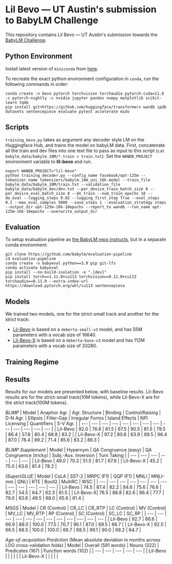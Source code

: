 # Lil Bevo &mdash; UT Austin's submission to BabyLM Challenge

This repository contains Lil Bevo &mdash; UT Austin's submission towards the [BabyLM Challenge](https://babylm.github.io).

## Python Environment

Install latest version of `miniconda` from [here](https://docs.conda.io/en/latest/miniconda.html).

To recreate the exact python environment configuration in `conda`, run the following commands in order:

```
conda create -n bevo pytorch torchvision torchaudio pytorch-cuda=11.8 -c pytorch-nightly -c nvidia jupyter pandas numpy matplotlib scikit-learn tqdm
pip install git+https://github.com/huggingface/transformers wandb ipdb datasets sentencepiece evaluate pytest accelerate mido
```

## Scripts

`training_bevo.py` takes as argument any decoder style LM on the Huggingface Hub, and trains the model on babyLM data. First, concatenate all the train and dev files into one text file to pass as input to this script (`cat babylm_data/babylm_10M/*.train > train.txt`). Set the `WANDB_PROJECT` environment variable to **lil-bevo** and run.

```
export WANDB_PROJECT="lil-bevo"
python training_decoder.py --config_name facebook/opt-125m --tokenizer_name tokenizers/babylm_10m_uni_16k.model --train_file babylm_data/babylm_10M/train.txt --validation_file babylm_data/babylm_dev/dev.txt --per_device_train_batch_size 8 --per_device_eval_batch_size 8 --do_train --num_train_epochs 10 --do_eval --logging_steps 0.02 --logging_first_step True --eval_steps 0.1 --max_eval_samples 5000 --save_steps 1 --evaluation_strategy steps --output_dir opt-125m-16k-10epochs --report_to wandb --run_name opt-125m-16k-10epochs --overwrite_output_dir 
```

## Evaluation

To setup evaluation pipeline as [the BabyLM repo instructs](https://github.com/babylm/evaluation-pipeline), but in a separate conda environment:

```
git clone https://github.com/babylm/evaluation-pipeline
cd evaluation-pipeline
conda create -n babyeval python==3.9 pip git-lfs
conda activate babyeval
pip install --no-build-isolation -e ".[dev]"
pip install torch==1.11.0+cu113 torchvision==0.12.0+cu113 torchaudio==0.11.0 --extra-index-url https://download.pytorch.org/whl/cu113 sentencepiece

```

## Models

We trained two models, one for the strict-small track and another for the strict track:

- [Lil-Bevo](https://huggingface.co/venkatasg/lil-bevo) is based on a `deberta-small-v3` model, and has 55M parameters with a vocab size of 16640.
- [Lil-Bevo-X](https://huggingface.co/venkatasg/lil-bevo-x) is based on a `deberta-base-v3` model and has 112M parameters with a vocab size of 33280.

## Training Regime

## Results

Results for our models are presented below, with baseline results. Lil-Bevo results are for the strict-small track(10M tokens), while Lil-Bevo-X are for the strict track(100M tokens).

*BLiMP*
| Model | Anaphor Agr. | Agr. Structure | Binding | Control/Raising | D-N Agr. | Ellipsis | Filler-Gap | Irregular Forms | Island Effects | NPI Licensing | Quantifiers | S-V Agr. |
| --- | --- | --- | --- | --- | --- | --- | --- | --- | --- | --- | --- | --- |
| Lil-Bevo | 92.0 | 76.6 | 61.5 | 67.5 | 90.5 | 81.5 | 79.5 | 86.4 | 57.8 | 80.4 | 68.8 | 83.2 |
| Lil-Bevo-X | 97.2 | 80.6 | 63.9 | 69.5 | 96.4 | 87.0 | 78.4 | 89.2 | 71.4 | 85.6 | 63.2 | 86.3 |


*BLiMP Supplement*
| Model | Hypernym | QA Congruence (easy) | QA Congruence (tricky) | Subj.-Aux. Inversion | Turn Taking |
| --- | --- | --- | --- | --- | --- |
| Lil-Bevo | 49.0 | 70.3 | 51.5 | 81.7 | 67.9 |
| Lil-Bevo-X | 45.2 | 75.0 | 63.6 | 81.4 | 78.2 |

*(Super)GLUE*
| Model | CoLA | SST-2 | MRPC (F1) | QQP (F1) | MNLI | MNLI-mm | QNLI | RTE | BoolQ | MultiRC | WSC |
| --- | --- | --- | --- | --- | --- | --- | --- | --- | --- | --- | --- |
| Lil-Bevo | 74.5 | 87.4 | 82.2 | 84.6 | 75.6 | 76.6 | 82.7 | 54.5 | 64.7 | 62.3 | 61.5 |
| Lil-Bevo-X| 76.5 | 88.8 | 82.6 | 86.4 | 77.7 | 79.0 | 83.6 | 49.5 | 68.0 | 65.6 | 61.4 |

*MSGS*
| Model | CR (Control) | CR_LC | CR_RTP | LC (Control) | MV (Control) | MV_LC | MV_RTP | RP (Control) | SC (Control) | SC_LC | SC_RP |
| --- | --- | --- | --- | --- | --- | --- | --- | --- | --- | --- | --- |
| Lil-Bevo | 92.7 | 66.6 | 66.9 | 88.0 | 100.0 | 77.5 | 70.7 | 96.1 | 87.0 | 69.5 | 66.7 |
| Lil-Bevo-X | 92.5 | 66.5 | 68.5 | 100.0 | 100.0 | 66.7 | 68.5 | 99.1 | 90.0 | 68.2 | 64.7 | 

*Age-of-acquisition Prediction*
(Mean absolute deviation in months across LOO cross-validation folds)
| Model | Overall (591 words) | Nouns (322) | Predicates (167) | Function words (102) |
| --- | --- | --- | --- | --- |
| Lil-Bevo |  |  |  |  |
| Lil-Bevo-X |  |  |  |  |
